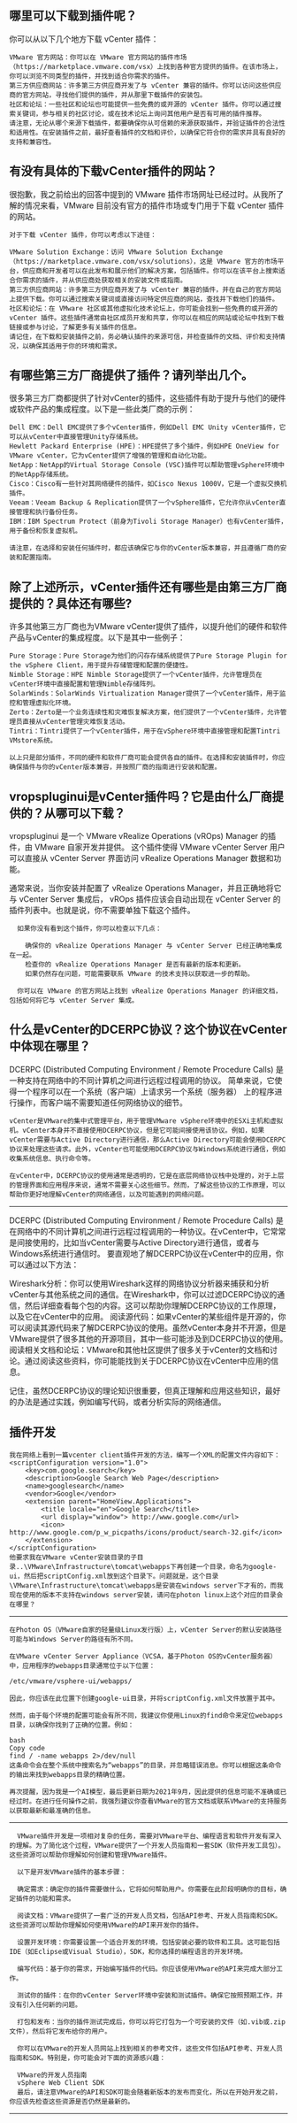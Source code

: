 ## 哪里可以下载到插件呢？

  你可以从以下几个地方下载 vCenter 插件：

    VMware 官方网站：你可以在 VMware 官方网站的插件市场（https://marketplace.vmware.com/vsx）上找到各种官方提供的插件。在该市场上，你可以浏览不同类型的插件，并找到适合你需求的插件。
    第三方供应商网站：许多第三方供应商开发了与 vCenter 兼容的插件。你可以访问这些供应商的官方网站，寻找他们提供的插件，并从那里下载插件的安装包。
    社区和论坛：一些社区和论坛也可能提供一些免费的或开源的 vCenter 插件。你可以通过搜索关键词，参与相关的社区讨论，或在技术论坛上询问其他用户是否有可用的插件推荐。
    请注意，无论从哪个来源下载插件，都要确保你从可信赖的来源获取插件，并验证插件的合法性和适用性。在安装插件之前，最好查看插件的文档和评价，以确保它符合你的需求并具有良好的支持和兼容性。


## 有没有具体的下载vCenter插件的网站？

  很抱歉，我之前给出的回答中提到的 VMware 插件市场网址已经过时。从我所了解的情况来看，VMware 目前没有官方的插件市场或专门用于下载 vCenter 插件的网站。

    对于下载 vCenter 插件，你可以考虑以下途径：

    VMware Solution Exchange：访问 VMware Solution Exchange（https://marketplace.vmware.com/vsx/solutions），这是 VMware 官方的市场平台，供应商和开发者可以在此发布和展示他们的解决方案，包括插件。你可以在该平台上搜索适合你需求的插件，并从供应商处获取相关的安装文件或指南。
    第三方供应商网站：许多第三方供应商开发了与 vCenter 兼容的插件，并在自己的官方网站上提供下载。你可以通过搜索关键词或直接访问特定供应商的网站，查找并下载他们的插件。
    社区和论坛：在 VMware 社区或其他虚拟化技术论坛上，你可能会找到一些免费的或开源的 vCenter 插件。这些插件通常由社区成员开发和共享，你可以在相应的网站或论坛中找到下载链接或参与讨论，了解更多有关插件的信息。
    请记住，在下载和安装插件之前，务必确认插件的来源可信，并检查插件的文档、评价和支持情况，以确保其适用于你的环境和需求。


## 有哪些第三方厂商提供了插件？请列举出几个。

  很多第三方厂商都提供了针对vCenter的插件，这些插件有助于提升与他们的硬件或软件产品的集成程度。以下是一些此类厂商的示例：

    Dell EMC：Dell EMC提供了多个vCenter插件，例如Dell EMC Unity vCenter插件，它可以从vCenter中直接管理Unity存储系统。
    Hewlett Packard Enterprise (HPE)：HPE提供了多个插件，例如HPE OneView for VMware vCenter，它为vCenter提供了增强的管理和自动化功能。
    NetApp：NetApp的Virtual Storage Console (VSC)插件可以帮助管理vSphere环境中的NetApp存储系统。
    Cisco：Cisco有一些针对其网络硬件的插件，如Cisco Nexus 1000V，它是一个虚拟交换机插件。
    Veeam：Veeam Backup & Replication提供了一个vSphere插件，它允许你从vCenter直接管理和执行备份任务。
    IBM：IBM Spectrum Protect（前身为Tivoli Storage Manager）也有vCenter插件，用于备份和恢复虚拟机。
    
    请注意，在选择和安装任何插件时，都应该确保它与你的vCenter版本兼容，并且遵循厂商的安装和配置指南。


## 除了上述所示，vCenter插件还有哪些是由第三方厂商提供的？具体还有哪些?

  许多其他第三方厂商也为VMware vCenter提供了插件，以提升他们的硬件和软件产品与vCenter的集成程度。以下是其中一些例子：

    Pure Storage：Pure Storage为他们的闪存存储系统提供了Pure Storage Plugin for the vSphere Client，用于提升存储管理和配置的便捷性。
    Nimble Storage：HPE Nimble Storage提供了一个vCenter插件，允许管理员在vCenter环境中直接配置和管理Nimble存储阵列。
    SolarWinds：SolarWinds Virtualization Manager提供了一个vCenter插件，用于监控和管理虚拟化环境。
    Zerto：Zerto是一个业务连续性和灾难恢复解决方案，他们提供了一个vCenter插件，允许管理员直接从vCenter管理灾难恢复活动。
    Tintri：Tintri提供了一个vCenter插件，用于在vSphere环境中直接管理和配置Tintri VMstore系统。

    以上只是部分插件，不同的硬件和软件厂商可能会提供各自的插件。在选择和安装插件时，你应确保插件与你的vCenter版本兼容，并按照厂商的指南进行安装和配置。

## vropspluginui是vCenter插件吗？它是由什么厂商提供的？从哪可以下载？

  vropspluginui 是一个 VMware vRealize Operations (vROps) Manager 的插件，由 VMware 自家开发并提供。
  这个插件使得 VMware vCenter Server 用户可以直接从 vCenter Server 界面访问 vRealize Operations Manager 数据和功能。

  通常来说，当你安装并配置了 vRealize Operations Manager，并且正确地将它与 vCenter Server 集成后，
  vROps 插件应该会自动出现在 vCenter Server 的插件列表中。也就是说，你不需要单独下载这个插件。

      如果你没有看到这个插件，你可以检查以下几点：
    
        确保你的 vRealize Operations Manager 与 vCenter Server 已经正确地集成在一起。
        检查你的 vRealize Operations Manager 是否有最新的版本和更新。
        如果仍然存在问题，可能需要联系 VMware 的技术支持以获取进一步的帮助。

      你可以在 VMware 的官方网站上找到 vRealize Operations Manager 的详细文档，包括如何将它与 vCenter Server 集成。


## 什么是vCenter的DCERPC协议？这个协议在vCenter中体现在哪里？

  DCERPC (Distributed Computing Environment / Remote Procedure Calls) 是一种支持在网络中的不同计算机之间进行远程过程调用的协议。
  简单来说，它使得一个程序可以在一个系统（客户端）上请求另一个系统（服务器）   上的程序进行操作，而客户端不需要知道任何网络协议的细节。

    vCenter是VMware的集中式管理平台，用于管理VMware vSphere环境中的ESXi主机和虚拟机。vCenter本身并不直接使用DCERPC协议，但是它可能间接使用该协议。例如，如果vCenter需要与Active Directory进行通信，那么Active Directory可能会使用DCERPC协议来处理这些请求。此外，vCenter也可能使用DCERPC协议与Windows系统进行通信，例如收集系统信息、执行命令等。

    在vCenter中，DCERPC协议的使用通常是透明的，它是在底层网络协议栈中处理的，对于上层的管理界面和应用程序来说，通常不需要关心这些细节。然而，了解这些协议的工作原理，可以帮助你更好地理解vCenter的网络通信，以及可能遇到的网络问题。

-----------
DCERPC (Distributed Computing Environment / Remote Procedure Calls) 是在网络中的不同计算机之间进行远程过程调用的一种协议。在vCenter中，它常常是间接使用的，比如当vCenter需要与Active Directory进行通信，或者与Windows系统进行通信时。
要直观地了解DCERPC协议在vCenter中的应用，你可以通过以下方法：

  Wireshark分析：你可以使用Wireshark这样的网络协议分析器来捕获和分析vCenter与其他系统之间的通信。在Wireshark中，你可以过滤DCERPC协议的通信，然后详细查看每个包的内容。这可以帮助你理解DCERPC协议的工作原理，以及它在vCenter中的应用。
  阅读源代码：如果vCenter的某些组件是开源的，你可以阅读其源代码来了解DCERPC协议的使用。虽然vCenter本身并不开源，但是VMware提供了很多其他的开源项目，其中一些可能涉及到DCERPC协议的使用。
  阅读相关文档和论坛：VMware和其他社区提供了很多关于vCenter的文档和讨论。通过阅读这些资料，你可能能找到关于DCERPC协议在vCenter中应用的信息。
  
  记住，虽然DCERPC协议的理论知识很重要，但真正理解和应用这些知识，最好的办法是通过实践，例如编写代码，或者分析实际的网络通信。



## 插件开发

    我在网络上看到一篇vcenter client插件开发的方法，编写一个XML的配置文件内容如下：<scriptConfiguration version="1.0">
        <key>com.google.search</key>
        <description>Google Search Web Page</description>
        <name>googlesearch</name>
        <vendor>Google</vendor>
        <extension parent="HomeView.Applications">
            <title locale="en">Google Search</title>
            <url display="window"> http://www.google.com</url>
            <icon> http://www.google.com/p_w_picpaths/icons/product/search-32.gif</icon>
        </extension>
    </scriptConfiguration>
    他要求我在VMware vCenter安装目录的子目录..\VMware\Infrastructure\tomcat\webapps下再创建一个目录，命名为google-ui，然后把scriptConfig.xml放到这个目录下。问题就是，这个目录\VMware\Infrastructure\tomcat\webapps是安装在windows server下才有的，而我现在使用的版本不支持在windows server安装，请问在photon linux上这个对应的目录会在哪里？

--------------------

    在Photon OS（VMware自家的轻量级Linux发行版）上，vCenter Server的默认安装路径可能与Windows Server的路径有所不同。

    在VMware vCenter Server Appliance（VCSA，基于Photon OS的vCenter服务器）中，应用程序的webapps目录通常位于以下位置：
    
    /etc/vmware/vsphere-ui/webapps/
    
    因此，你应该在此位置下创建google-ui目录，并将scriptConfig.xml文件放置于其中。
    
    然而，由于每个环境的配置可能会有所不同，我建议你使用Linux的find命令来定位webapps目录，以确保你找到了正确的位置。例如：
    
    bash
    Copy code
    find / -name webapps 2>/dev/null
    这条命令会在整个系统中搜索名为“webapps”的目录，并忽略错误消息。你可以根据这条命令的输出来找到webapps目录的精确位置。
    
    再次提醒，因为我是一个AI模型，最后更新日期为2021年9月，因此提供的信息可能不准确或已经过时。在进行任何操作之前，我强烈建议你查看VMware的官方文档或联系VMware的支持服务以获取最新和最准确的信息。

  -----------------------

      VMware插件开发是一项相对复杂的任务，需要对VMware平台、编程语言和软件开发有深入的理解。为了简化这个过程，VMware提供了一个开发人员指南和一套SDK（软件开发工具包）。这些资源可以帮助你理解如何创建和管理VMware插件。
      
      以下是开发VMware插件的基本步骤：
      
      确定需求：确定你的插件需要做什么，它将如何帮助用户。你需要在此阶段明确你的目标，确定插件的功能和需求。
      
      阅读文档：VMware提供了一套广泛的开发人员文档，包括API参考、开发人员指南和SDK。这些资源可以帮助你理解如何使用VMware的API来开发你的插件。
      
      设置开发环境：你需要设置一个适合开发的环境，包括安装必要的软件和工具。这可能包括IDE（如Eclipse或Visual Studio），SDK，和你选择的编程语言的开发环境。
      
      编写代码：基于你的需求，开始编写插件的代码。你应该使用VMware的API来完成大部分工作。
      
      测试你的插件：在你的vCenter Server环境中安装和测试插件。确保它按照预期工作，并没有引入任何新的问题。
      
      打包和发布：当你的插件测试完成后，你可以将它打包为一个可安装的文件（如.vib或.zip文件），然后将它发布给你的用户。
      
      你可以在VMware的开发人员网站上找到相关的参考文件，这些文件包括API参考、开发人员指南和SDK。特别是，你可能会对下面的资源感兴趣：
      
      VMware的开发人员指南
      vSphere Web Client SDK
      最后，请注意VMware的API和SDK可能会随着新版本的发布而变化，所以在开始开发之前，你应该先检查这些资源是否仍然是最新的。

-------------------------

